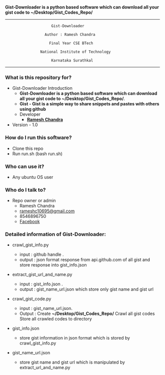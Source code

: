 
**Gist-Downloader is a python based software which can download all your gist code to ~/Desktop/Gist_Codes_Repo/**


-------------------------------------------------------------------------------

                         Gist-Downloader
    
                      Author : Ramesh Chandra
    
                        Final Year CSE BTech
    
                    National Institute of Technology
    
                         Karnataka Surathkal
    
-------------------------------------------------------------------------------


### What is this repository for? ###

* Gist-Downloader Introduction
     - **Gist-Downloader is a python based software which can download all your gist code to ~/Desktop/Gist_Codes_Repo/**.
     - **Gist - Gist is a simple way to share snippets and pastes with others using github**
     - Developer
          - **[Ramesh Chandra](https://www.linkedin.com/in/ramesh-chandra-saini/)**
* Version 
      - 1.0


### How do I run this software? ###

* Clone this repo
* Run run.sh (bash run.sh)

### Who can use it? ###

* Any ubuntu OS user

### Who do I talk to? ###

* Repo owner or admin
    - Ramesh Chandra
    - rameshc10695@gmail.com
    - 8546896750
    - [Facebook](https://www.facebook.com/rameshc10695)


### Detailed information of Gist-Downloader: ###

* crawl_gist_info.py
     - input : github handle .
     - output : json format response from api.github.com of all gist 
                    and store response into gist_info.json

* extract_gist_url_and_name.py 
     - input : gist_info.json .
     - output : gist_name_url.json which store only gist name and gist url

* crawl_gist_code.py 
     - input : gist_name_url.json.
     - Output : Create **~/Desktop/Gist_Codes_Repo/**
                     Crawl all gist codes 
                     Store all crawled codes to directory
     
* gist_info.json 
     - store gist information in json format
            which is stored by crawl_gist_info.py
 
* gist_name_url.json
     - store gist name and gist url 
            which is manipulated by extract_url_and_name.py
          
